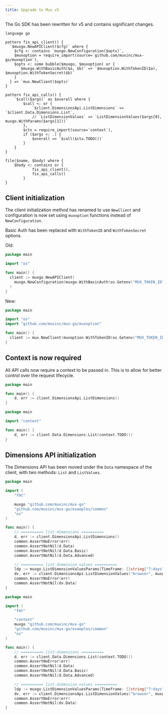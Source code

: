 ```yaml
---
title: Upgrade to Mux v5
---
```


The Go SDK has been rewritten for v5 and contains significant changes.

```grit
language go

pattern fix_api_client() {
  `$muxgo.NewAPIClient($cfg)` where {
    $cfg <: contains `muxgo.NewConfiguration($opts)`,
    $muxoption = require_import(source=`github.com/muxinc/mux-go/muxoption`),
    $opts <: some bubble($muxgo, $muxoption) or {
      `$muxgo.WithBasicAuth($a, $b)` => `$muxoption.WithTokenID($a), $muxoption.WithTokenSecret($b)`
    }
  } => `mux.NewClient($opts)`
}

pattern fix_api_calls() {
	`$call($args)` as $overall where {
		$call <: or {
			`$client.DimensionsApi.ListDimensions` => `$client.Data.Dimensions.List`,
			// `ListDimensionValues` => `ListDimensionValues($args[0], muxgo.WithParams($args[1]))`
		},
		$ctx = require_import(source=`context`),
		if ($args <: .) {
			$overall => `$call($ctx.TODO())`
		}
	}
}

file($name, $body) where {
    $body <: contains or {
			fix_api_client(),
			fix_api_calls()
		}
}
```

## Client initialization

The client initialization method has renamed to use `NewClient` and configuration is now set using `muxoption` functions instead of `NewConfiguration`.

Basic Auth has been replaced with `WithTokenID` and `WithTokenSecret` options.

Old:
```go
package main

import "os"

func main() {
  client := muxgo.NewAPIClient(
    muxgo.NewConfiguration(muxgo.WithBasicAuth(os.Getenv("MUX_TOKEN_ID"), os.Getenv("MUX_TOKEN_SECRET")))
  )
}
```

New:
```go
package main

import "os"
import "github.com/muxinc/mux-go/muxoption"

func main() {
  client := mux.NewClient(muxoption.WithTokenID(os.Getenv("MUX_TOKEN_ID")), muxoption.WithTokenSecret(os.Getenv("MUX_TOKEN_SECRET")))
}
```

## Context is now required

All API calls now require a context to be passed in. This is to allow for better control over the request lifecycle.

```go
package main

func main() {
	d, err := client.DimensionsApi.ListDimensions()
}
```

```go
package main

import "context"

func main() {
	d, err := client.Data.Dimensions.List(context.TODO())
}
```

## Dimensions API initialization

The Dimensions API has been moved under the `Data` namespace of the client, with two methods: `List` and `ListValues`.

```go
package main

import (
	"fmt"

	muxgo "github.com/muxinc/mux-go"
	"github.com/muxinc/mux-go/examples/common"
	"os"
)

func main() {
	// ========== list-dimensions ==========
	d, err := client.DimensionsApi.ListDimensions()
	common.AssertNoError(err)
	common.AssertNotNil(d.Data)
	common.AssertNotNil(d.Data.Basic)
	common.AssertNotNil(d.Data.Advanced)

	// ========== list-dimension-values ==========
	ldp := muxgo.ListDimensionValuesParams{Timeframe: []string{"7:days"}}
	dv, err := client.DimensionsApi.ListDimensionValues("browser", muxgo.WithParams(&ldp))
	common.AssertNoError(err)
	common.AssertNotNil(dv.Data)
}
```

```go
package main

import (
	"fmt"

	"context"
	muxgo "github.com/muxinc/mux-go"
	"github.com/muxinc/mux-go/examples/common"
	"os"
)

func main() {
	// ========== list-dimensions ==========
	d, err := client.Data.Dimensions.List(context.TODO())
	common.AssertNoError(err)
	common.AssertNotNil(d.Data)
	common.AssertNotNil(d.Data.Basic)
	common.AssertNotNil(d.Data.Advanced)

	// ========== list-dimension-values ==========
	ldp := muxgo.ListDimensionValuesParams{Timeframe: []string{"7:days"}}
	dv, err := client.DimensionsApi.ListDimensionValues("browser", muxgo.WithParams(&ldp))
	common.AssertNoError(err)
	common.AssertNotNil(dv.Data)
}
```
